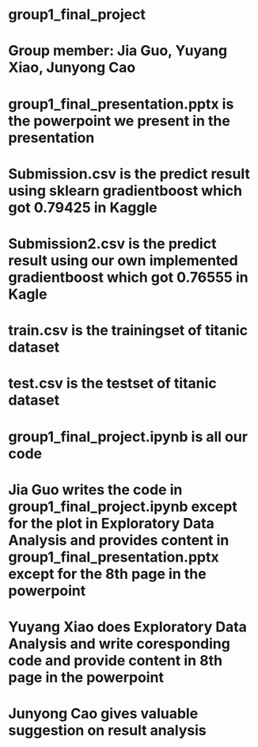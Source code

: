 # group1_final_project
# Group member: Jia Guo, Yuyang Xiao, Junyong Cao
  # group1_final_presentation.pptx is the powerpoint we present in the presentation
  # Submission.csv is the predict result using sklearn gradientboost which got 0.79425 in Kaggle
  # Submission2.csv is the predict result using our own implemented gradientboost which got 0.76555 in Kagle
  # train.csv is the trainingset of titanic dataset 
  # test.csv is the testset of titanic dataset
  # group1_final_project.ipynb is all our code
# Jia Guo writes the code in group1_final_project.ipynb except for the plot in Exploratory Data Analysis and provides content in group1_final_presentation.pptx except for the 8th page in the powerpoint
# Yuyang Xiao does Exploratory Data Analysis and write coresponding code and provide content in 8th page in the powerpoint
# Junyong Cao gives valuable suggestion on result analysis 
